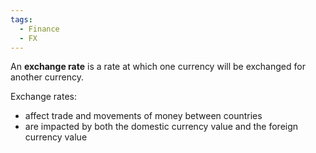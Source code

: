 ```yaml
---
tags:
  - Finance
  - FX
---
```

An **exchange rate** is a rate at which one currency will be exchanged for another currency.

Exchange rates:
- affect trade and movements of money between countries
- are impacted by both the domestic currency value and the foreign currency value